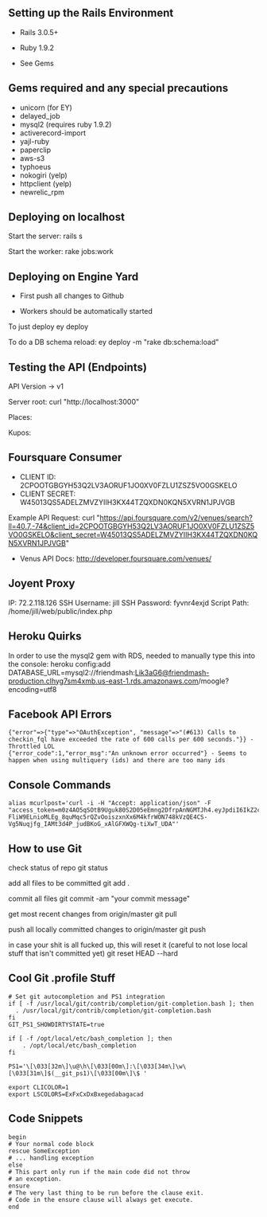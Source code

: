 Setting up the Rails Environment
---
* Rails 3.0.5+
* Ruby 1.9.2

* See Gems

Gems required and any special precautions
---
* unicorn (for EY)
* delayed_job
* mysql2 (requires ruby 1.9.2)
* activerecord-import
* yajl-ruby
* paperclip
* aws-s3
* typhoeus
* nokogiri (yelp)
* httpclient (yelp)
* newrelic_rpm

Deploying on localhost
---
Start the server:
    rails s
    
Start the worker:
    rake jobs:work

Deploying on Engine Yard
---
* First push all changes to Github

* Workers should be automatically started

To just deploy
    ey deploy
    
To do a DB schema reload:
    ey deploy -m "rake db:schema:load"


Testing the API (Endpoints)
---
API Version -> v1

Server root:
    curl "http://localhost:3000"
    
Places:

Kupos:


Foursquare Consumer
---
* CLIENT ID: 2CPOOTGBGYH53Q2LV3AORUF1JO0XV0FZLU1ZSZ5VO0GSKELO
* CLIENT SECRET: W45013QS5ADELZMVZYIIH3KX44TZQXDN0KQN5XVRN1JPJVGB

Example API Request:
    curl "https://api.foursquare.com/v2/venues/search?ll=40.7,-74&client_id=2CPOOTGBGYH53Q2LV3AORUF1JO0XV0FZLU1ZSZ5VO0GSKELO&client_secret=W45013QS5ADELZMVZYIIH3KX44TZQXDN0KQN5XVRN1JPJVGB"

* Venus API Docs: http://developer.foursquare.com/venues/

Joyent Proxy
---
IP: 72.2.118.126
SSH Username: jill
SSH Password: fyvnr4exjd
Script Path: /home/jill/web/public/index.php

Heroku Quirks
---
In order to use the mysql2 gem with RDS, needed to manually type this into the console:
    heroku config:add DATABASE_URL=mysql2://friendmash:Lik3aG6@friendmash-production.clhyg7sm4xmb.us-east-1.rds.amazonaws.com/moogle?encoding=utf8

Facebook API Errors
---
    {"error"=>{"type"=>"OAuthException", "message"=>"(#613) Calls to checkin_fql have exceeded the rate of 600 calls per 600 seconds."}} - Throttled LOL
    {"error_code":1,"error_msg":"An unknown error occurred"} - Seems to happen when using multiquery (ids) and there are too many ids

Console Commands
---
    alias mcurlpost='curl -i -H "Accept: application/json" -F "access_token=m0z4AO5qSOtB9Uguk80S2D05eEmng2DfrpAnNGMTJh4.eyJpdiI6IkZ2cFVNbHBSaHByVkswZURhZHF3aFEifQ.F4IKIBxFkQqQQkgEyG5SEeaFVBsPT_d_XGwf88o8j8yQrBX-FliW9ELnioMLEg_8quMqc5rQZvOoiszxnXx6M4kfrWON748kVzQE4CS-Vg5Nuqjfg_IAMt3d4P_judBKoG_xAlGFXWQg-tiXwT_UDA"'

How to use Git
---
check status of repo
    git status
  
add all files to be committed
    git add .

commit all files
    git commit -am "your commit message"
  
get most recent changes from origin/master
    git pull
  
push all locally committed changes to origin/master
    git push
  
in case your shit is all fucked up, this will reset it (careful to not lose local stuff that isn't committed yet)
    git reset HEAD --hard
  
Cool Git .profile Stuff
---
    # Set git autocompletion and PS1 integration
    if [ -f /usr/local/git/contrib/completion/git-completion.bash ]; then
      . /usr/local/git/contrib/completion/git-completion.bash
    fi
    GIT_PS1_SHOWDIRTYSTATE=true

    if [ -f /opt/local/etc/bash_completion ]; then
        . /opt/local/etc/bash_completion
    fi

    PS1='\[\033[32m\]\u@\h\[\033[00m\]:\[\033[34m\]\w\[\033[31m\]$(__git_ps1)\[\033[00m\]\$ '

    export CLICOLOR=1
    export LSCOLORS=ExFxCxDxBxegedabagacad

Code Snippets
---
    begin
    # Your normal code block
    rescue SomeException
    # ... handling exception
    else
    # This part only run if the main code did not throw
    # an exception.
    ensure
    # The very last thing to be run before the clause exit.
    # Code in the ensure clause will always get execute.
    end
